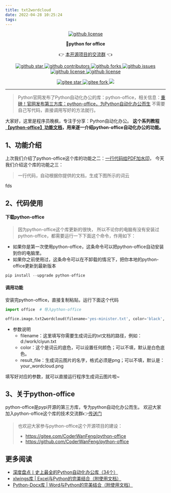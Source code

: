```yaml
---
title: txt2wordcloud
date: 2022-04-28 10:25:24
tags:
---
```



<p align="center">
    <a target="_blank" href='https://github.com/CoderWanFeng/python-office'>
    <img src="http://python4office.cn/images/github-nav.jpg" alt="github license"/>
    </a>   
</p>
<p align="center">
	<strong>🍬python for office</strong>
</p>
<p align="center">
	👉 <a href="http://www.python4office.cn/images/python-office.jpg">本开源项目的交流群</a> 👈
</p>


<p align="center" name="'github">
    <a target="_blank" href='https://github.com/CoderWanFeng/python-office'>
    <img src="https://img.shields.io/github/stars/CoderWanFeng/python-office.svg?style=social" alt="github star"/>
    </a>
    <a target="_blank" href='https://github.com/CoderWanFeng/python-office'>
    <img src="https://img.shields.io/github/contributors/CoderWanFeng/python-office" alt="github contributors"/>
    </a>
    <a target="_blank" href='https://github.com/CoderWanFeng/python-office'>
    <img src="https://img.shields.io/github/forks/CoderWanFeng/python-office" alt="github forks"/>
    </a>
    <a target="_blank" href='https://github.com/CoderWanFeng/python-office'>
    <img src="https://img.shields.io/github/issues/CoderWanFeng/python-office" alt="github issues"/>
    </a>	
    <a target="_blank" href='https://github.com/CoderWanFeng/python-office'>
    <img src="https://img.shields.io/github/issues-pr/CoderWanFeng/python-office" alt="github license"/>
    </a>
    <a target="_blank" href='https://github.com/CoderWanFeng/python-office'>
    <img src="https://img.shields.io/github/license/CoderWanFeng/python-office" alt="github license"/>
    </a>   
</p>

<p align="center" name="gitee">
	<a target="_blank" href='https://gitee.com/CoderWanFeng/python-office/'>
		<img src='https://gitee.com/CoderWanFeng/python-office/badge/star.svg?theme=dark' alt='gitee star'/>
	</a>
	<a target="_blank" href='https://github.com/CoderWanFeng/python-office'>
		<img src="https://gitee.com/CoderWanFeng/python-office/badge/fork.svg?theme=dark" alt="gitee fork"/>
	</a>
	<a href="http://www.python4office.cn/images/qq.jpg">
	<img src="https://img.shields.io/badge/QQ-1090738447-orange"/></a>
</p>

-------------------------------------------------------------------------------


>Python官网发布了Python自动化办公的库：python-office，相关信息：[重磅！官网发布第三方库：python-office，为Python自动化办公而生](https://mp.weixin.qq.com/s/v2n0DTVTZUaw7QOnA0Zlow)
>不需要自己写代码，直接调用写好的方法就行。

大家好，这里是程序员晚枫，专注于分享：Python自动化办公。
**这个系列教程[【python-office】功能文档](https://mp.weixin.qq.com/mp/appmsgalbum?__biz=MzI2Nzg5MjgyNg==&action=getalbum&album_id=2371443069708992513&scene=173&from_msgid=2247496501&from_itemidx=1&count=3&nolastread=1#wechat_redirect)，用来逐一介绍python-office自动化办公的功能。**
## 1、功能介绍

上次我们介绍了python-office这个库的功能之二：[一行代码给PDF加水印](https://mp.weixin.qq.com/s/yJDs5RoytRL5hl-ybXkZOA)，
今天我们介绍这个库的功能之三：
> 一行代码，自动根据你提供的文档，生成下图所示的词云
>
fds
## 2、代码使用

#### 下载python-office
> 因为python-office这个库更新的很快，
> 所以不论你的电脑有没有安装过python-office，都需要运行一下下面这个命令，作用如下：
- 如果你是第一次使用python-office，这条命令可以把python-office自动安装到你的电脑里。
- 如果你之前使用过，这条命令可以在不卸载的情况下，把你本地的python-office更新到最新版本
```python
pip install --upgrade python-office
```
#### 调用功能
安装完python-office，直接复制粘贴，运行下面这个代码
```python
import office  # 导入python-office

office.image.txt2wordcloud(filename='yes-minister.txt', color='black', result_file="your_wordcloud.png")

```
- 参数说明
    - filename：这里填写你需要生成词云的txt文档的路径，例如：d:/work/ciyun.txt
    - color：这个是词云的底色，可以设置任何颜色；可以不填，默认是白色底色。
    - result_file：生成词云图片的名字，格式必须是png；可以不填，默认是：your_wordcloud.png

填写好对应的参数，就可以直接运行程序生成词云图片啦~


## 3、关于python-office
python-office是pypi开源的第三方库，专为python自动化办公而生。
欢迎大家加入python-office这个库的技术交流群👉[传送门](https://mp.weixin.qq.com/s/CadAaJUTUlXmTxJAjFUfPQ)

>也欢迎大家参与python-office这个开源项目的建设：
> - https://gitee.com/CoderWanFeng/python-office
> - https://github.com/CoderWanFeng/python-office

## 更多阅读
- [深度盘点丨史上最全的Python自动化办公库（34个）](https://mp.weixin.qq.com/s/RsBG_cg8GsB2P-9zmhrA1Q)
- [xlwings库 | Excel与Python的完美结合（附使用文档）](https://mp.weixin.qq.com/s/2_qNnsPK6fjEAUu3jf-NFA)
- [Python-Docx库 | Word与Python的完美结合（附使用文档）](https://mp.weixin.qq.com/s/_QzBRGeXsqF65-xlzQfFjQ)
